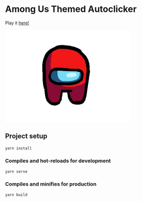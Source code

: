 # Among Us Themed Autoclicker

Play it [here!](https://imposter.exposed)

![amogusdance](https://github.com/realtradam/Amongus-Clicker/blob/master/amogusdance.gif?raw=true)

## Project setup
```
yarn install
```

### Compiles and hot-reloads for development
```
yarn serve
```

### Compiles and minifies for production
```
yarn build
```
